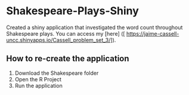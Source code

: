 # Shakespeare-Plays-Shiny
Created a shiny application that investigated the word count throughout Shakespeare plays. 
You can access my [here] ([ https://jaime-cassell-uncc.shinyapps.io/Cassell_problem_set_3/]). 
## How to re-create the application
1. Download the Shakespeare folder
2. Open the R Project 
3. Run the application

